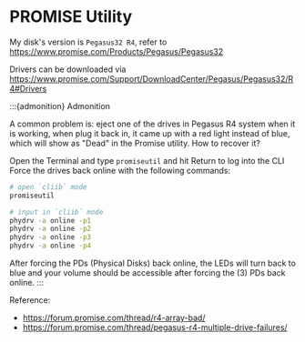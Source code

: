 # PROMISE Utility

My disk's version is `Pegasus32 R4`, refer to https://www.promise.com/Products/Pegasus/Pegasus32

Drivers can be downloaded via https://www.promise.com/Support/DownloadCenter/Pegasus/Pegasus32/R4#Drivers



:::{admonition} Admonition

A common problem is:  eject one of the drives in Pegasus R4 system when it is working, when plug it back in, it came up with a red light instead of blue, which will show as "Dead" in the Promise utility. How to recover it?


Open the Terminal and type `promiseutil` and hit Return to log into the CLI
Force the drives back online with the following commands:



```bash
# open `cliib` mode
promiseutil

# input in `cliib` mode
phydrv -a online -p1
phydrv -a online -p2
phydrv -a online -p3
phydrv -a online -p4
```

After forcing the PDs (Physical Disks) back online, the LEDs will turn back to blue and your volume should be accessible after forcing the (3) PDs back online.
:::

Reference:
- https://forum.promise.com/thread/r4-array-bad/
- https://forum.promise.com/thread/pegasus-r4-multiple-drive-failures/